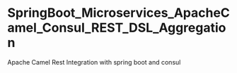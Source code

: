 # SpringBoot_Microservices_ApacheCamel_Consul_REST_DSL_Aggregation
Apache Camel Rest Integration with spring boot and consul
